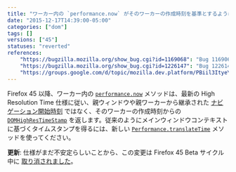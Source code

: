 ```yaml
---
title: "ワーカー内の `performance.now` がそのワーカーの作成時刻を基準とするようになりました"
date: "2015-12-17T14:39:00-05:00"
categories: ["dom"]
tags: []
versions: ["45"]
statuses: "reverted"
references:
    "https://bugzilla.mozilla.org/show_bug.cgi?id=1169068": "Bug 1169068 - Update the High Resolution Time API to the latest version of the spec"
    "https://bugzilla.mozilla.org/show_bug.cgi?id=1226147": "Bug 1226147 - WorkerPrivate->NowBaseTimeStamp() should not return the parent->GetPerformance()->Now() in dedicated Workers."
    "https://groups.google.com/d/topic/mozilla.dev.platform/PBiil3ItyeY/discussion": "Intent to implement and ship: Changes to Worker performance.now() zero time"
---
```

Firefox 45 以降、ワーカー内の [`performance.now`](https://developer.mozilla.org/ja/docs/Web/API/Performance/now) メソッドは、最新の High Resolution Time 仕様に従い、親ウィンドウや親ワーカーから継承された [ナビゲーション開始時刻](https://developer.mozilla.org/ja/docs/Web/API/PerformanceTiming/navigationStart) ではなく、そのワーカーの作成時刻からの [`DOMHighResTimeStamp`](https://developer.mozilla.org/ja/docs/Web/API/DOMHighResTimeStamp) を返します。従来のようにメインウィンドウコンテキストに基づくタイムスタンプを得るには、新しい [`Performance.translateTime`](https://w3c.github.io/hr-time/#dom-performance-translatetime) メソッドを使ってください。

**更新**: 仕様がまだ不安定らしいことから、この変更は Firefox 45 Beta サイクル中に [取り消されました](https://bugzilla.mozilla.org/show_bug.cgi?id=1243881)。
